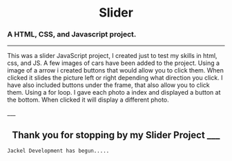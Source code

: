 # 
<h1 align ="center">
  Slider
</h1>


### A HTML, CSS, and Javascript project. 
<hr>

<p>
     This was a slider JavaScript project, I created just to test my skills in html, css, and JS. 
A few images of cars have been added to the project. 
Using a image of a arrow i created buttons that would allow you to click them. When clicked it slides the picture left or right depending what direction you click. 
I have also included buttons under the frame, that also allow you to click them. 
Using a for loop. I gave each photo a index and displayed a button at the bottom. When clicked it will display a different photo. 

</p>
___

<h2 align="center"> 
  Thank you for stopping by my Slider Project
  ___
  </h2>
  
    Jackel Development has begun.....


